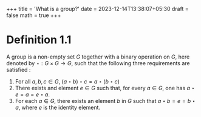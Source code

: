 +++
title = 'What is a group?'
date = 2023-12-14T13:38:07+05:30
draft = false 
math = true
+++

# Definition 1.1

A group is a non-empty set $G$ together with a binary operation on $G$, here denoted by $\star : G\times G \to G$, such that the following three requirements are satisfied :

1. For all $a,b,c\in G$, $(a\star b)\star c = a\star(b\star c)$
2. There exists and element $e\in G$ such that, for every $a\in G$, one has $a\star e = a = e\star a$.
3. For each $a\in G$, there exists an element $b$ in $G$ such that $a\star b = e = b\star a$, where $e$ is the identity element. 

